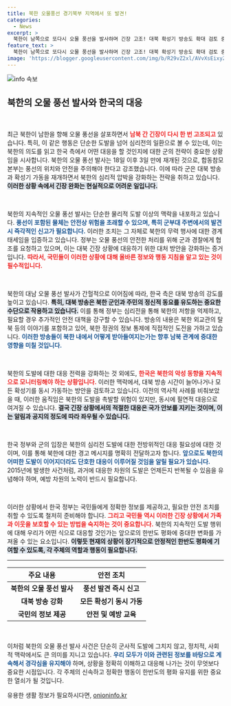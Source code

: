 ```yaml
---
title: 북한 오물풍선 경기북부 지역에서 또 발견!
categories:
  - News
excerpt: >
  북한이 남쪽으로 또다시 오물 풍선을 발사하며 긴장 고조! 대북 확성기 방송도 확대 검토 중! 과연 북한의 다음 행보는? 이 긴박한 상황 속에서 우리가 알아야 할 모든 것!
feature_text: >
  북한이 남쪽으로 또다시 오물 풍선을 발사하며 긴장 고조! 대북 확성기 방송도 확대 검토 중! 과연 북한의 다음 행보는? 이 긴박한 상황 속에서 우리가 알아야 할 모든 것!
image: 'https://blogger.googleusercontent.com/img/b/R29vZ2xl/AVvXsEixyZcFfHzMRdzZMjFBmAUKJYCLCGyLL1o632UiGVXcaFdKo_bkvkuCioo0uUKlGfBVcT3P84aROyZIXSBEx3Aw5nCQ3pTgDom1WDC4m8eifvWiAmWEEVb4x6G_l8C0QH225ldMjyaFvpxGEBGNO37VmDTDMHGhJPq73UglMfDca1-0aw/s1600/blogspot.png'
---
```


<p><img src="https://blogger.googleusercontent.com/img/b/R29vZ2xl/AVvXsEixyZcFfHzMRdzZMjFBmAUKJYCLCGyLL1o632UiGVXcaFdKo_bkvkuCioo0uUKlGfBVcT3P84aROyZIXSBEx3Aw5nCQ3pTgDom1WDC4m8eifvWiAmWEEVb4x6G_l8C0QH225ldMjyaFvpxGEBGNO37VmDTDMHGhJPq73UglMfDca1-0aw/s1600/blogspot.png" alt="info 속보" /></p>

<h2 data-ke-size="size26">북한의 오물 풍선 발사와 한국의 대응</h2>

<p data-ke-size="size16">&nbsp;</p>

<p>최근 북한이 남한을 향해 오물 풍선을 살포하면서 <b><span style="color: #ee2323;">남북 간 긴장이 다시 한 번 고조되고</span></b> 있습니다. 특히, 이 같은 행동은 단순한 도발을 넘어 심리전의 일환으로 볼 수 있는데, 이는 북한의 의도를 읽고 한국 측에서 어떤 대응을 할 것인지에 대한 군의 전략이 중요한 상황임을 시사합니다. 북한의 오물 풍선 발사는 18일 이후 3일 만에 재개된 것으로, 합동참모본부는 풍선의 위치와 안전을 주의해야 한다고 강조했습니다. 이에 따라 군은 대북 방송과 확성기 가동을 재개하면서 북한의 심리적 압박을 강화하는 전략을 취하고 있습니다. <b><span style="background-color: #21538527;">이러한 상황 속에서 긴장 완화는 현실적으로 어려운 일입니다.</span></b></p>

<p data-ke-size="size16">&nbsp;</p>

<p>북한의 지속적인 오물 풍선 발사는 단순한 물리적 도발 이상의 맥락을 내포하고 있습니다. <b><span style="color: #1a5490;">풍선이 포함된 물체는 안전상 위험을 초래할 수 있으며, 특히 군부대 주변에서의 발견 시 즉각적인 신고가 필요합니다.</span></b> 이러한 조치는 그 자체로 북한의 무력 행사에 대한 경계 태세임을 입증하고 있습니다. 정부는 오물 풍선의 안전한 처리를 위해 군과 경찰에게 협조를 요청하고 있으며, 이는 대북 긴장 상황에 대응하기 위한 대처 방안을 강화하는 증거입니다. <b><span style="color: #ee2323;">따라서, 국민들이 이러한 상황에 대해 올바른 정보와 행동 지침을 알고 있는 것이 필수적입니다.</span></b></p>

<p data-ke-size="size16">&nbsp;</p>

<p>북한의 대남 오물 풍선 발사가 간헐적으로 이어짐에 따라, 한국 측은 대북 방송의 강도를 높이고 있습니다. <b><span style="background-color: #21538527;">특히, 대북 방송은 북한 군인과 주민의 정신적 동요를 유도하는 중요한 수단으로 작용하고 있습니다.</span></b> 이를 통해 정부는 심리전을 통해 북한의 저항을 억제하고, 필요할 경우 추가적인 안전 대책을 강구할 수 있습니다. 방송의 내용은 북한 외교관의 탈북 등의 이야기를 포함하고 있어, 북한 정권의 정보 통제에 직접적인 도전을 가하고 있습니다. <b><span style="color: #1a5490;">이러한 방송들이 북한 내에서 어떻게 받아들여지는가는 향후 남북 관계에 중대한 영향을 미칠 것입니다.</span></b></p>

<p data-ke-size="size16">&nbsp;</p>

<p>북한의 도발에 대한 대응 전력을 강화하는 것 외에도, <b><span style="color: #ee2323;">한국은 북한의 악성 동향을 지속적으로 모니터링해야 하는 상황입니다.</span></b> 이러한 맥락에서, 대북 방송 시간이 늘어나거나 모든 확성기를 동시 가동하는 방안을 검토하고 있습니다. 이전의 역사적 사례를 비춰보았을 때, 이러한 움직임은 북한의 도발을 촉발할 위험이 있지만, 동시에 필연적 대응으로 여겨질 수 있습니다. <b><span style="background-color: #21538527;">결국 긴장 상황에서의 적절한 대응은 국가 안보를 지키는 것이며, 이는 알림과 공지의 정도에 따라 좌우될 수 있습니다.</span></b></p>

<p data-ke-size="size16">&nbsp;</p>

<p>한국 정부와 군의 입장은 북한의 심리전 도발에 대한 전방위적인 대응 필요성에 대한 것이며, 이를 통해 북한에 대한 경고 메시지를 명확히 전달하고자 합니다. <b><span style="color: #1a5490;">앞으로도 북한의 어떠한 도발이 이어지더라도 단호한 대응이 이루어질 것임을 알릴 필요가 있습니다.</span></b> 2015년에 발생한 사건처럼, 과거에 대응한 차원의 도발은 언제든지 반복될 수 있음을 유념해야 하며, 예방 차원의 노력이 반드시 필요합니다.</p>

<p data-ke-size="size16">&nbsp;</p>

<p>이러한 상황에서 한국 정부는 국민들에게 정확한 정보를 제공하고, 필요한 안전 조치를 취할 수 있도록 철저히 준비해야 합니다. <b><span style="color: #ee2323;">그리고 국민들 역시 이러한 긴장 상황에서 가족과 이웃을 보호할 수 있는 방법을 숙지하는 것이 중요합니다.</span></b> 북한의 지속적인 도발 행위에 대해 우리가 어떤 식으로 대응할 것인가는 앞으로의 한반도 평화에 중대한 변화를 가져올 수 있는 요소입니다. <b><span style="background-color: #21538527;">이렇듯 현재의 상황이 장기적으로 안정적인 한반도 평화에 기여할 수 있도록, 각 주체의 역할과 행동이 필요합니다.</span></b> </p>

<hr>

<table>
    <thead>
        <tr>
            <th style="text-align: center; height: 17px;"><b>주요 내용</b></th>
            <th style="text-align: center; height: 17px;"><b>안전 조치</b></th>
        </tr>
    </thead>
    <tbody>
        <tr>
            <td style="text-align: center; height: 17px;"><b>북한의 오물 풍선 발사</b></td>
            <td style="text-align: center; height: 17px;"><b>풍선 발견 즉시 신고</b></td>
        </tr>
        <tr>
            <td style="text-align: center; height: 17px;"><b>대북 방송 강화</b></td>
            <td style="text-align: center; height: 17px;"><b>모든 확성기 동시 가동</b></td>
        </tr>
        <tr>
            <td style="text-align: center; height: 17px;"><b>국민의 정보 제공</b></td>
            <td style="text-align: center; height: 17px;"><b>안전 및 예방 교육</b></td>
        </tr>
    </tbody>
</table>

<p data-ke-size="size16">&nbsp;</p>

<p>이처럼 북한의 오물 풍선 발사 사건은 단순히 군사적 도발에 그치지 않고, 정치적, 사회적 맥락에서도 큰 의미를 지니고 있습니다. <b><span style="color: #1a5490;">우리 모두가 이와 관련된 정보를 바탕으로 계속해서 경각심을 유지해야</span></b> 하며, 상황을 정확히 이해하고 대응해 나가는 것이 무엇보다 중요한 시점입니다. 각 주체의 신속하고 정확한 행동이 한반도의 평화 유지를 위한 중요한 열쇠가 될 것입니다.</p>
유용한 생활 정보가 필요하시다면, <a href="https://onioninfo.kr" rel="dofollow">onioninfo.kr</a>


